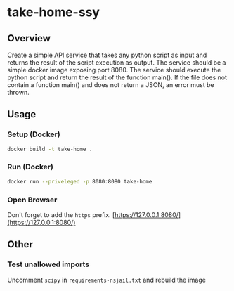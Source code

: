 # take-home-ssy


## Overview
Create a simple API service that takes any python script as input and returns the result of the script execution as output. The service should be a simple docker image exposing port 8080. The service should execute the python script and return the result of the function main(). If the file does not contain a function main() and does not return a JSON, an error must be thrown.


## Usage

### Setup (Docker)
```bash
docker build -t take-home .
```

### Run (Docker)
```bash
docker run --priveleged -p 8080:8080 take-home
```

### Open Browser
Don't forget to add the `https` prefix.
[https://127.0.0.1:8080/](https://127.0.0.1:8080/)


## Other

### Test unallowed imports
Uncomment `scipy` in `requirements-nsjail.txt` and rebuild the image
